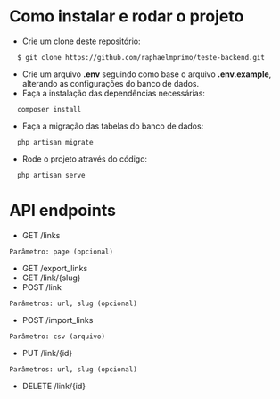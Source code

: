 # Como instalar e rodar o projeto

- Crie um clone deste repositório:
```
  $ git clone https://github.com/raphaelmprimo/teste-backend.git
```
- Crie um arquivo **.env** seguindo como base o arquivo **.env.example**, alterando as configurações do banco de dados.
- Faça a instalação das dependências necessárias:
```
  composer install
```
- Faça a migração das tabelas do banco de dados:
```
  php artisan migrate
```
- Rode o projeto através do código:
```
  php artisan serve
```

# API endpoints

- GET /links
```
Parâmetro: page (opcional)
```
- GET /export_links
- GET /link/{slug}
- POST /link
```
Parâmetros: url, slug (opcional)
```
- POST /import_links
```
Parâmetro: csv (arquivo)
```
- PUT /link/{id}
```
Parâmetros: url, slug (opcional)
```
- DELETE /link/{id}